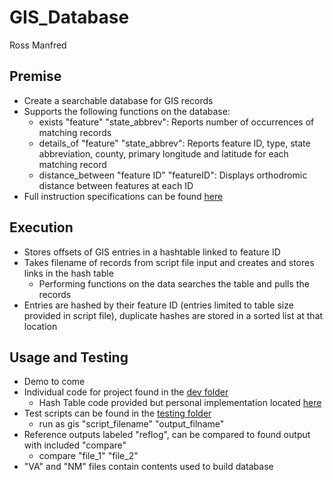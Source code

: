 # GIS_Database
Ross Manfred
## Premise
- Create a searchable database for GIS records
- Supports the following functions on the database:
  - exists  "feature" "state_abbrev": Reports number of occurrences of matching records
  - details_of  "feature" "state_abbrev": Reports feature ID, type, state abbreviation, county, primary longitude and latitude for each matching record
  - distance_between  "feature ID"  "featureID": Displays orthodromic distance between features at each ID
- Full instruction specifications can be found [here](C_GIS.pdf)
## Execution
- Stores offsets of GIS entries in a hashtable linked to feature ID
- Takes filename of records from script file input and creates and stores links in the hash table
  - Performing functions on the data searches the table and pulls the records
- Entries are hashed by their feature ID (entries limited to table size provided in script file), duplicate hashes are stored in a sorted list at that location
## Usage and Testing
- Demo to come
- Individual code for project found in the [dev folder](main/dev)
  - Hash Table code provided but personal implementation located [here](main)
- Test scripts can be found in the [testing folder](main/testing)
  - run as gis "script_filename" "output_filname"
- Reference outputs labeled "reflog", can be compared to found output with included "compare"
  - compare "file_1" "file_2"
- "VA" and "NM" files contain contents used to build database
